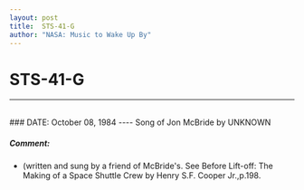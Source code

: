 ```yaml
---
layout: post
title:  STS-41-G
author: "NASA: Music to Wake Up By"
---
```


# STS-41-G
----
<br/>
### DATE: October 08, 1984
----
Song of Jon McBride by UNKNOWN

##### Comment:
* (written and sung by a friend of McBride's. See Before Lift-off: The Making of a Space Shuttle Crew by Henry S.F. Cooper Jr.,p.198.

